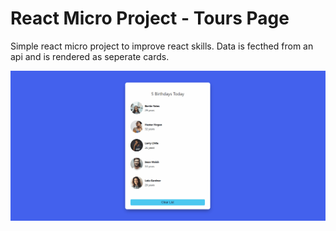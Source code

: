 # React Micro Project - Tours Page

Simple react micro project to improve react skills. Data is fecthed from an api and is rendered as seperate cards.

![](https://github.com/torsumkhan/Micro-Proj---Birthday-Reminder/blob/master/images/birthday-reminder-gif.gif?raw=true)
